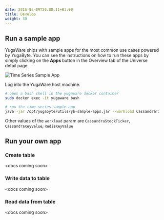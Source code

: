 ```yaml
---
date: 2016-03-09T20:08:11+01:00
title: Develop
weight: 30
---
```


## Run a sample app

YugaWare ships with sample apps for the most common use cases powered by YugaByte. You can see the instructions on how to run these apps by simply clicking on the **Apps** button in the Overview tab of the Universe detail page.

![Time Series Sample App](/images/time-series-sample-app.png)

Log into the YugaWare host machine.

```sh
# open a bash shell in the yugaware docker container
sudo docker exec -it yugaware bash

# run the time-series sample app
java -jar /opt/yugabyte/utils/yb-sample-apps.jar --workload CassandraTimeseries --nodes 10.151.22.132:9042,10.151.38.209:9042,10.151.50.1:9042
```

Other values of the `workload` param are `CassandraStockTicker`, `CassandraKeyValue`, `RedisKeyValue`

## Run your own app

### Create table

\<docs coming soon\>

### Write data to table

\<docs coming soon\>

### Read data from table

\<docs coming soon\>

